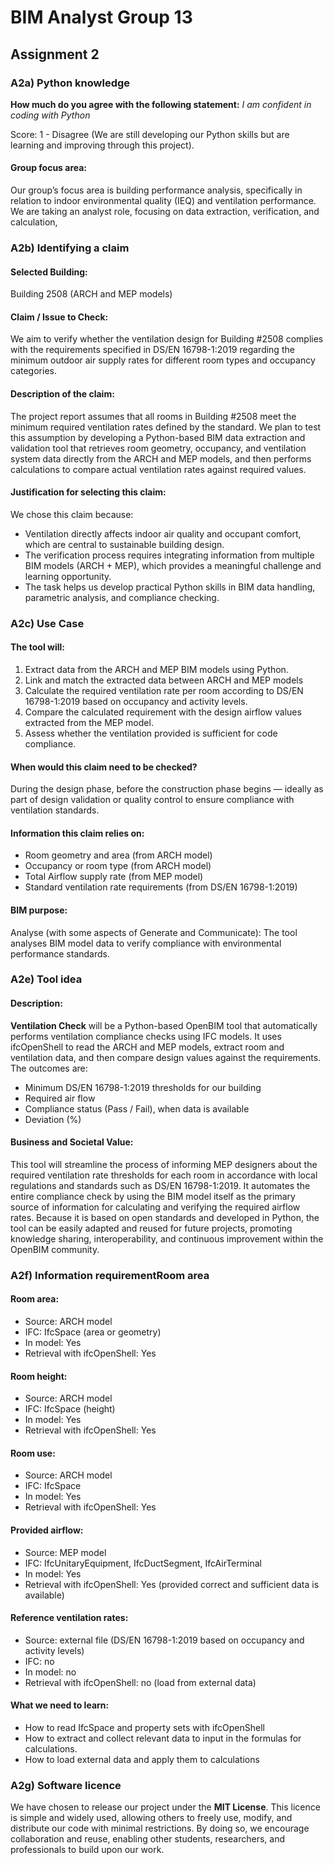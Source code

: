 # BIM Analyst Group 13 
## Assignment 2 

### A2a) Python knowledge
**How much do you agree with the following statement:**
*I am confident in coding with Python*

Score: 1 - Disagree 
(We are still developing our Python skills but are learning and improving through this project).

#### Group focus area:
Our group’s focus area is building performance analysis, specifically in relation to indoor environmental quality (IEQ) and ventilation performance.
We are taking an analyst role, focusing on data extraction, verification, and calculation,

### A2b) Identifying a claim 
#### Selected Building:
Building 2508 (ARCH and MEP models)

#### Claim / Issue to Check:
We aim to verify whether the ventilation design for Building #2508 complies with the requirements specified in DS/EN 16798-1:2019 regarding the minimum outdoor air supply rates for different room types and occupancy categories.

#### Description of the claim:
The project report assumes that all rooms in Building #2508 meet the minimum required ventilation rates defined by the standard. We plan to test this assumption by developing a Python-based BIM data extraction and validation tool that retrieves room geometry, occupancy, and ventilation system data directly from the ARCH and MEP models, and then performs calculations to compare actual ventilation rates against required values.

#### Justification for selecting this claim:
We chose this claim because:
- Ventilation directly affects indoor air quality and occupant comfort, which are central to sustainable building design.
- The verification process requires integrating information from multiple BIM models (ARCH + MEP), which provides a meaningful challenge and learning opportunity.
- The task helps us develop practical Python skills in BIM data handling, parametric analysis, and compliance checking.

### A2c) Use Case
#### The tool will: 

1. Extract data from the ARCH and MEP BIM models using Python.
2. Link and match the extracted data between ARCH and MEP models
3. Calculate the required ventilation rate per room according to DS/EN 16798-1:2019 based on occupancy and activity levels.
4. Compare the calculated requirement with the design airflow values extracted from the MEP model.
5. Assess whether the ventilation provided is sufficient for code compliance.

#### When would this claim need to be checked?
During the design phase, before the construction phase begins — ideally as part of design validation or quality control to ensure compliance with ventilation standards.

#### Information this claim relies on:

- Room geometry and area (from ARCH model)
- Occupancy or room type (from ARCH model)
- Total Airflow supply rate (from MEP model)
- Standard ventilation rate requirements (from DS/EN 16798-1:2019)

#### BIM purpose:
Analyse (with some aspects of Generate and Communicate): The tool analyses BIM model data to verify compliance with environmental performance standards.


### A2e) Tool idea 
#### **Description:**
**Ventilation Check** will be a Python-based OpenBIM tool that automatically performs ventilation compliance checks using IFC models.
It uses ifcOpenShell to read the ARCH and MEP models, extract room and ventilation data, and then compare design values against the requirements. The outcomes are:
- Minimum DS/EN 16798-1:2019 thresholds for our building
- Required air flow
- Compliance status (Pass / Fail), when data is available
- Deviation (%)

#### **Business and Societal Value:**
This tool will streamline the process of informing MEP designers about the required ventilation rate thresholds for each room in accordance with local regulations and standards such as DS/EN 16798-1:2019. It automates the entire compliance check by using the BIM model itself as the primary source of information for calculating and verifying the required airflow rates. Because it is based on open standards and developed in Python, the tool can be easily adapted and reused for future projects, promoting knowledge sharing, interoperability, and continuous improvement within the OpenBIM community.

### A2f) Information requirementRoom area
#### **Room area:**
- Source: ARCH model
- IFC: IfcSpace (area or geometry)
- In model:  Yes
- Retrieval with ifcOpenShell: Yes 

#### **Room height:**
- Source: ARCH model
- IFC: IfcSpace (height)
- In model: Yes
- Retrieval with ifcOpenShell: Yes 

#### **Room use:**

- Source: ARCH model 
- IFC: IfcSpace 
- In model: Yes
- Retrieval with ifcOpenShell: Yes 

#### **Provided airflow:**

- Source: MEP model
- IFC: IfcUnitaryEquipment, IfcDuctSegment, IfcAirTerminal
- In model: Yes 
- Retrieval with ifcOpenShell: Yes (provided correct and sufficient data is available)

#### **Reference ventilation rates:**

- Source: external file (DS/EN 16798-1:2019 based on occupancy and activity levels)
- IFC: no
- In model: no
- Retrieval with ifcOpenShell: no (load from external data)

#### **What we need to learn:**

- How to read IfcSpace and property sets with ifcOpenShell
- How to extract and collect relevant data to input in the formulas for calculations.
- How to load external data and apply them to calculations

### A2g) Software licence

We have chosen to release our project under the **MIT License**. This licence is simple and widely used, allowing others to freely use, modify, and distribute our code with minimal restrictions. By doing so, we encourage collaboration and reuse, enabling other students, researchers, and professionals to build upon our work.












